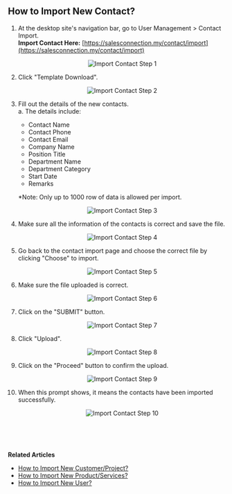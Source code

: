 ## How to Import New Contact?
    
  1. At the desktop site's navigation bar, go to User Management > Contact Import.<br>
     **Import Contact Here:** [https://salesconnection.my/contact/import](https://salesconnection.my/contact/import)<br>

     <p align="center">
       <img src="img/Import_Contact_Step_1.png" alt="Import Contact Step 1">
     </p>

  2. Click "Template Download".<br>

     <p align="center">
       <img src="img/Import_Contact_Step_2.png" alt="Import Contact Step 2">
     </p>

  3. Fill out the details of the new contacts.<br>
     a. The details include:<br>
        - Contact Name<br>
        - Contact Phone<br>
        - Contact Email<br>
        - Company Name<br>
        - Position Title<br>
        - Department Name<br>
        - Department Category<br>
        - Start Date<br>
        - Remarks<br>
        
     *Note: Only up to 1000 row of data is allowed per import.<br>

     <p align="center">
       <img src="img/Import_Contact_Step_3.png" alt="Import Contact Step 3">
     </p>
     
  4. Make sure all the information of the contacts is correct and save the file.<br>

     <p align="center">
       <img src="img/Import_Contact_Step_4.png" alt="Import Contact Step 4">
     </p>

  5. Go back to the contact import page and choose the correct file by clicking "Choose" to import.<br>

     <p align="center">
       <img src="img/Import_Contact_Step_5.png" alt="Import Contact Step 5">
     </p>

  6. Make sure the file uploaded is correct.<br>

     <p align="center">
       <img src="img/Import_Contact_Step_6.png" alt="Import Contact Step 6">
     </p>

  7. Click on the "SUBMIT" button.<br>

     <p align="center">
       <img src="img/Import_Contact_Step_7.png" alt="Import Contact Step 7">
     </p>

  8. Click "Upload".<br>

     <p align="center">
       <img src="img/Import_Contact_Step_8.png" alt="Import Contact Step 8">
     </p>
  
  9. Click on the "Proceed" button to confirm the upload.<br>

     <p align="center">
       <img src="img/Import_Contact_Step_9.png" alt="Import Contact Step 9">
     </p>
  
  10. When this prompt shows, it means the contacts have been imported successfully.<br>

      <p align="center">
        <img src="img/Import_Contact_Step_10.png" alt="Import Contact Step 10">
      </p>
  <br><br><br>

**Related Articles**<br>
- [How to Import New Customer/Project?](Import_Customer_Project.md)
- [How to Import New Product/Services?](Import_Product_Services.md)
- [How to Import New User?](Import_User.md)
